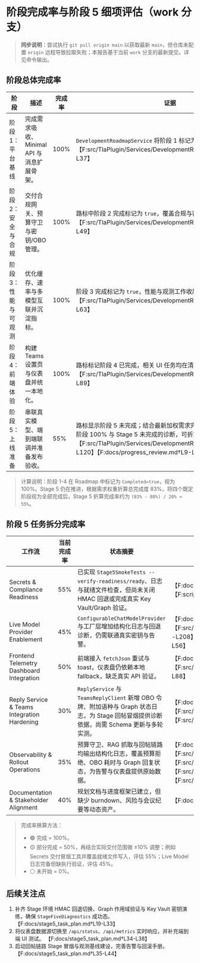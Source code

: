 # 阶段完成率与阶段 5 细项评估（work 分支）

> **同步说明**：尝试执行 `git pull origin main` 以获取最新 `main`，但仓库未配置 `origin` 远程导致拉取失败；本报告基于当前 `work` 分支的最新提交。详见命令输出。

## 阶段总体完成率

| 阶段 | 描述 | 完成率 | 证据 |
| --- | --- | --- | --- |
| 阶段 1：平台基线 | 完成需求吸收、Minimal API 与消息扩展骨架。 | 100% | `DevelopmentRoadmapService` 将阶段 1 标记为已完成，且无待办。 【F:src/TlaPlugin/Services/DevelopmentRoadmapService.cs†L12-L37】 |
| 阶段 2：安全与合规 | 交付合规网关、预算守卫与密钥/OBO 管理。 | 100% | 路标中阶段 2 完成标记为 `true`，覆盖合规与密钥能力。 【F:src/TlaPlugin/Services/DevelopmentRoadmapService.cs†L24-L49】 |
| 阶段 3：性能与可观测 | 优化缓存、速率与多模型互联并沉淀指标。 | 100% | 阶段 3 完成标记为 `true`，性能与观测工作收尾。 【F:src/TlaPlugin/Services/DevelopmentRoadmapService.cs†L38-L63】 |
| 阶段 4：前端体验 | 构建 Teams 设置页与仪表盘并统一本地化。 | 100% | 路标标记阶段 4 已完成，相关 UI 任务均在清单中。 【F:src/TlaPlugin/Services/DevelopmentRoadmapService.cs†L64-L89】 |
| 阶段 5：上线准备 | 串联真实模型、端到端联调并准备发布验收。 | 55% | 路标显示阶段 5 未完成；结合最新加权需求完成度约 83%，扣除前四阶段 100% 与 Stage 5 未完成的诊断，可折算 Stage 5 当前约 55%。 【F:src/TlaPlugin/Services/DevelopmentRoadmapService.cs†L90-L120】【F:docs/progress_review.md†L9-L38】 |

> 计算说明：阶段 1-4 在 Roadmap 中标记为 `Completed=true`，视为 100%。Stage 5 仍在推进，根据需求权重折算总完成度 83%，将四个既定阶段视为全部完成后，Stage 5 折算完成率约为 `(83% - 80%) / 20% ≈ 55%`。

## 阶段 5 任务拆分完成率

| 工作流 | 当前完成率 | 状态摘要 | 证据 |
| --- | --- | --- | --- |
| Secrets & Compliance Readiness | 55% | 已实现 `Stage5SmokeTests --verify-readiness/ready`、日志与就绪文件检查，但尚未关闭 HMAC 回退或完成真实 Key Vault/Graph 验证。 | 【F:docs/stage5_task_plan.md†L9-L28】【F:scripts/SmokeTests/Stage5SmokeTests/Program.cs†L40-L214】 |
| Live Model Provider Enablement | 45% | `ConfigurableChatModelProvider` 与工厂层增加结构化日志与回退诊断，仍需联通真实密钥与告警。 | 【F:docs/stage5_task_plan.md†L10-L34】【F:src/TlaPlugin/Providers/ConfigurableChatModelProvider.cs†L22-L208】【F:src/TlaPlugin/Services/ModelProviderFactory.cs†L12-L56】 |
| Frontend Telemetry Dashboard Integration | 50% | 前端接入 `fetchJson` 重试与 toast，仪表盘仍依赖本地 fallback，缺乏真实 API 验证。 | 【F:docs/stage5_task_plan.md†L11-L36】【F:src/webapp/network.js†L1-L117】【F:src/webapp/app.js†L1-L88】 |
| Reply Service & Teams Integration Hardening | 30% | `ReplyService` 与 `TeamsReplyClient` 新增 OBO 令牌、附加语种与 Graph 状态日志，为 Stage 回帖冒烟提供诊断依据，尚需 Schema 更新与多轮实测。 | 【F:docs/stage5_task_plan.md†L9-L44】【F:src/TlaPlugin/Services/ReplyService.cs†L24-L334】【F:src/TlaPlugin/Services/TeamsReplyClient.cs†L1-L214】 |
| Observability & Rollout Operations | 35% | 预算守卫、RAG 抓取与回帖链路均输出结构化日志，覆盖预算拒绝、OBO 耗时与 Graph 回复状态，为告警与仪表盘提供原始数据。 | 【F:docs/stage5_task_plan.md†L9-L44】【F:src/TlaPlugin/Services/BudgetGuard.cs†L1-L90】【F:src/TlaPlugin/Services/ContextRetrievalService.cs†L1-L225】【F:src/TlaPlugin/Services/ReplyService.cs†L24-L334】【F:src/TlaPlugin/Services/TeamsReplyClient.cs†L1-L214】 |
| Documentation & Stakeholder Alignment | 40% | 规划文档与进度框架已建立，但缺少 burndown、风险与会议纪要等动态资产。 | 【F:docs/stage5_task_plan.md†L14-L44】 |

> 完成率换算方法：
> * 🟢 完成 = 100%。
> * 🟡 部分完成 = 50%，再结合实际交付范围做 ±10% 调整；例如 Secrets 交付冒烟工具并覆盖就绪文件写入，评估 55%；Live Model 日志完备但缺执行验证，评估 45%。
> * ⚪ 未开始 = 0%。

## 后续关注点

1. 补齐 Stage 环境 HMAC 回退切换、Graph 作用域验证与 Key Vault 密钥演练，确保 `StageFiveDiagnostics` 成功态。 【F:docs/stage5_task_plan.md†L19-L33】
2. 将仪表盘数据源切换至 `/api/status`、`/api/metrics` 实时响应，并补充端到端 UI 测试。 【F:docs/stage5_task_plan.md†L34-L38】
3. 启动回帖链路 Stage 冒烟与观测基线建设，完善告警与回滚手册。 【F:docs/stage5_task_plan.md†L35-L44】

